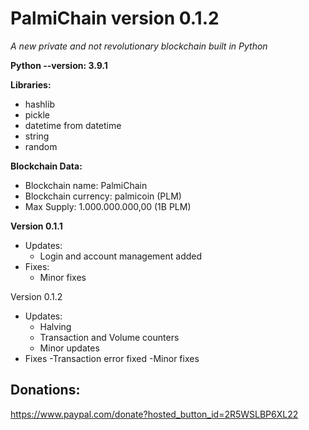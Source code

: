 # PalmiChain version 0.1.2
*A new private and not revolutionary blockchain built in Python*

**Python --version: 3.9.1**

**Libraries:**
- hashlib
- pickle
- datetime from datetime
- string
- random

**Blockchain Data:**
- Blockchain name: PalmiChain
- Blockchain currency: palmicoin (PLM)
- Max Supply: 1.000.000.000,00 (1B PLM)

**Version 0.1.1**
- Updates: 
  - Login and account management added
- Fixes:
  - Minor fixes

Version 0.1.2
- Updates:
  - Halving
  - Transaction and Volume counters
  - Minor updates
- Fixes
  -Transaction error fixed
  -Minor fixes

## Donations: 
https://www.paypal.com/donate?hosted_button_id=2R5WSLBP6XL22
